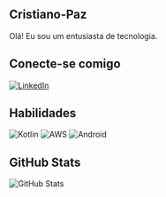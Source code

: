 ## Cristiano-Paz

Olá! Eu sou um entusiasta de tecnologia.

## Conecte-se comigo
[![LinkedIn](https://img.shields.io/badge/LinkedIn-0077B5?style=for-the-badge&logo=linkedin&logoColor=white)](https://www.linkedin.com/in/cristiano-salles/)

## Habilidades 
![Kotlin](https://img.shields.io/badge/Kotlin-0095D5?&style=for-the-badge&logo=kotlin&logoColor=white)
![AWS](https://img.shields.io/badge/AWS-000.svg?style=for-the-badge&logo=amazon-aws&logoColor=white)
![Android](https://img.shields.io/badge/Android-3DDC84?style=for-the-badge&logo=android&logoColor=white)


## GitHub Stats
![GitHub Stats](https://github-readme-stats.vercel.app/api?username=SEUUSERNAME&theme=transparent&bg_color=000&border_color=30A3DC&show_icons=true&icon_color=30A3DC&title_color=E94D5F&text_color=FFF)
